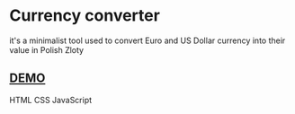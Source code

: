 # Currency converter

it's a minimalist tool used to convert Euro and US Dollar currency into their value in Polish Zloty

## [DEMO](https://rysiek507.github.io/currency-converter/)

HTML
CSS
JavaScript
